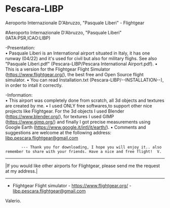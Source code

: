 # Pescara-LIBP
Aeroporto Internazionale D'Abruzzo, "Pasquale Liberi" - Flightgear


#Aeroporto Internazionale D'Abruzzo, "Pasquale Liberi"  (IATA:PSR,ICAO:LIBP)


-Presentation:  
		•  Pasquale Liberi is an International airport situated in Italy, it has one runway (04/22) and it's used for civil but also for military flighs. See also "Pasquale Liberi.pdf" (Pescara-LIBP/Pescara International Airport.pdf).
                •  This is a version for the Flightgear Flight Simulator (https://www.flightgear.org/), the best free and Open Source flight simulator.
                •  You can read Installation.txt (Pescara-LIBP/--INSTALLATION--), in order to intall it correctly.
            

-Information:  
		•  This airport was completely done from scratch, all 3d objects and textures are created by me.
		•  I used ONLY free softwares,to support other nice projects like Flightgear. For the 3d objects I used Blender (https://www.blender.org/), for textures I used GIMP (https://www.gimp.org/) and finally I got precise measurements using Google Earth (https://www.google.it/intl/it/earth/).
		•  Comments and suggestions are welcome at the following address: libp.pescara.flightgear@gmail.com


		   --- Thank you for downloading, I hope you will enjoy it.. also remember to share with your friends. Have a nice and free flight!  V.
---------------------------------------------------------------------------------------------------------------------------------------------------------------

  |If you would like other airports for Flightgear, please send me the request at my address.|

_______________________________________________________________________________________________
- Flightgear Flight simulator - https://www.flightgear.org/ - libp.pescara.flightgear@gmail.com


Valerio.
